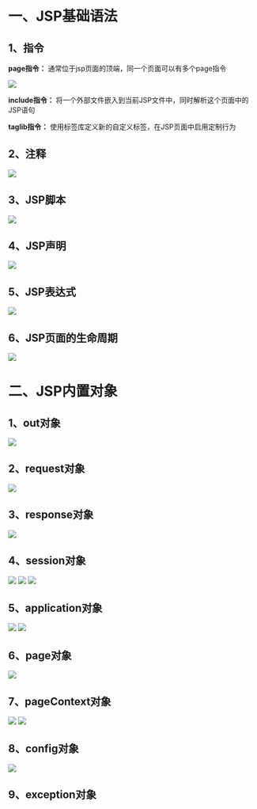 # 一、JSP基础语法
## 1、指令
**page指令：** 通常位于jsp页面的顶端，同一个页面可以有多个page指令

![](http://m.qpic.cn/psb?/V12X9A3m33wlIQ/H20MRZhmHGyx2Cn*5yz*IX99q3GRhIldbxxrPA1JyyM!/b/dAsBAAAAAAAA&bo=GgNmARoDZgEDByI!&rf=viewer_4)

**include指令：** 将一个外部文件嵌入到当前JSP文件中，同时解析这个页面中的JSP语句

**taglib指令：** 使用标签库定义新的自定义标签，在JSP页面中启用定制行为

## 2、注释
![](http://m.qpic.cn/psb?/V12X9A3m33wlIQ/GrDELDNDHPQJov7DtUzAEf6k0BaGUlStaAClsK*E5jc!/b/dDABAAAAAAAA&bo=IwOzAQAAAAADB7A!&rf=viewer_4)

## 3、JSP脚本
![](http://m.qpic.cn/psb?/V12X9A3m33wlIQ/z2LNUrmzpOFIB0RgZQz8Y5snmF96mIu0bMgOaZcXTYs!/b/dFQBAAAAAAAA&bo=7gKaAAAAAAADB1Q!&rf=viewer_4)

## 4、JSP声明
![](http://m.qpic.cn/psb?/V12X9A3m33wlIQ/Rq8YxmsHLwy8uv.zC33WgvFtkznOspvoMUT6yEt6DKA!/b/dDUBAAAAAAAA&bo=7AKRAAAAAAADB10!&rf=viewer_4)

## 5、JSP表达式
![](http://m.qpic.cn/psb?/V12X9A3m33wlIQ/pDCqtLvlic.ZYUAl3qoqA4bQXOzT3qkBUv3pzvxjvqU!/b/dFIBAAAAAAAA&bo=7QKYAAAAAAADB1U!&rf=viewer_4)

## 6、JSP页面的生命周期
![](http://m.qpic.cn/psb?/V12X9A3m33wlIQ/DuEOfjqOoXp7VWcXVV2O68642BXMTNFkmS7r9IDsM68!/b/dDEBAAAAAAAA&bo=lANkAQAAAAADB9A!&rf=viewer_4)

# 二、JSP内置对象
## 1、out对象
![](http://m.qpic.cn/psb?/V12X9A3m33wlIQ/9IQSfPXbp.OpLQV44mG7QJxm6JDsSU6CUWwBxJZoy8Y!/b/dFQBAAAAAAAA&bo=2gWAAiAGngIDCcs!&rf=viewer_4)

## 2、request对象
![](http://m.qpic.cn/psb?/V12X9A3m33wlIQ/QvAe777ofQVUD.C68axFXMhhNd7Fdke350VJiALlqx4!/b/dFMBAAAAAAAA&bo=QAYuAgAAAAADB0g!&rf=viewer_4)

## 3、response对象
![](http://m.qpic.cn/psb?/V12X9A3m33wlIQ/EtUjdgyjN8JrBJsxYXQIlenh10sXt7CIijU8Asin0t0!/b/dC4BAAAAAAAA&bo=MAYaAjAGGgIDCSw!&rf=viewer_4)

## 4、session对象
![](http://m.qpic.cn/psb?/V12X9A3m33wlIQ/dF41KeZynrhvmmjUH6KawnGXKUO**Tz43Dt*MrxiI7E!/b/dC8BAAAAAAAA&bo=SwZrAQAAAAADBwU!&rf=viewer_4)
![](http://m.qpic.cn/psb?/V12X9A3m33wlIQ/NXHx0L0yqO95ygoxO*D5fkB5DHp52kuLGr*YzfRKa0A!/b/dFIBAAAAAAAA&bo=SQZSAgAAAAADBz0!&rf=viewer_4)
![](http://m.qpic.cn/psb?/V12X9A3m33wlIQ/hpN6HU0gXk0s8kFq5mQfBocVBQVgYVHzgsznQzNc.rs!/b/dDUBAAAAAAAA&bo=pAazAgAAAAADBzE!&rf=viewer_4)

## 5、application对象
![](http://m.qpic.cn/psb?/V12X9A3m33wlIQ/BC3WXtd2Uq9CaQ68Ti4yYIcRY6VeCkeLO1sGY1AdWW4!/b/dDUBAAAAAAAA&bo=KwaLAQAAAAADB4U!&rf=viewer_4)
![](http://m.qpic.cn/psb?/V12X9A3m33wlIQ/xlq3*zeCvLbCepoUR51txW*qZMdRKl78AupzDiCzVrU!/b/dDABAAAAAAAA&bo=rQXSAQAAAAADB1k!&rf=viewer_4)

## 6、page对象
![](http://m.qpic.cn/psb?/V12X9A3m33wlIQ/vCIJlh5LYmbetzjAyQQUT5JRehmDnyl7rJNK6gugaFM!/b/dFIBAAAAAAAA&bo=RgaeAgAAAAADB*4!&rf=viewer_4)

## 7、pageContext对象
![](http://m.qpic.cn/psb?/V12X9A3m33wlIQ/KbwDzWutrOghJq97q7sCS2gG2xQPDvNGaNlwdoqEXIY!/b/dDIBAAAAAAAA&bo=gwUOAQAAAAADB6s!&rf=viewer_4)
![](http://m.qpic.cn/psb?/V12X9A3m33wlIQ/TV5fvgZLx7ewl6p2Zfzq6E6s657wDkbll7TXKbeC7bY!/b/dFMBAAAAAAAA&bo=KQZ8AgAAAAADB3M!&rf=viewer_4)

## 8、config对象
![](http://m.qpic.cn/psb?/V12X9A3m33wlIQ/b8RLPam84kUldXGx9rWe7H0K8ijez9QKDH89zHmpmoE!/b/dDUBAAAAAAAA&bo=WwZ*AQAAAAADBwE!&rf=viewer_4)

## 9、exception对象
